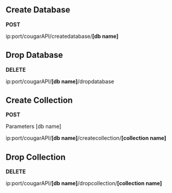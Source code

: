 ## Create Database 

**POST** 

ip:port/cougarAPI/createdatabase/<b>[db name]</b>

## Drop Database 

**DELETE**

ip:port/cougarAPI/<b>[db name]</b>/dropdatabase

## Create Collection

**POST**

Parameters [db name]

ip:port/cougarAPI/<b>[db name]</b>/createcollection/<b>[collection name]</b>

## Drop Collection

**DELETE** 

ip:port/cougarAPI/<b>[db name]</b>/dropcollection/<b>[collection name]</b>
